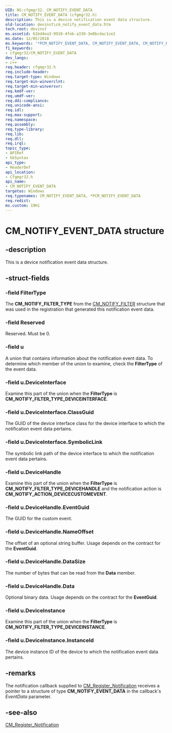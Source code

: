 ```yaml
---
UID: NS:cfgmgr32._CM_NOTIFY_EVENT_DATA
title: CM_NOTIFY_EVENT_DATA (cfgmgr32.h)
description: This is a device notification event data structure.
old-location: devinst\cm_notify_event_data.htm
tech.root: devinst
ms.assetid: 61bd4ea3-9910-4feb-a330-3e0bcdac1ce2
ms.date: 12/05/2018
ms.keywords: '*PCM_NOTIFY_EVENT_DATA, CM_NOTIFY_EVENT_DATA, CM_NOTIFY_EVENT_DATA structure [Device and Driver Installation], PCM_NOTIFY_EVENT_DATA, PCM_NOTIFY_EVENT_DATA structure pointer [Device and Driver Installation], cfgmgr32/CM_NOTIFY_EVENT_DATA, cfgmgr32/PCM_NOTIFY_EVENT_DATA, devinst.cm_notify_event_data'
f1_keywords:
- cfgmgr32/CM_NOTIFY_EVENT_DATA
dev_langs:
- c++
req.header: cfgmgr32.h
req.include-header: 
req.target-type: Windows
req.target-min-winverclnt: 
req.target-min-winversvr: 
req.kmdf-ver: 
req.umdf-ver: 
req.ddi-compliance: 
req.unicode-ansi: 
req.idl: 
req.max-support: 
req.namespace: 
req.assembly: 
req.type-library: 
req.lib: 
req.dll: 
req.irql: 
topic_type:
- APIRef
- kbSyntax
api_type:
- HeaderDef
api_location:
- Cfgmgr32.h
api_name:
- CM_NOTIFY_EVENT_DATA
targetos: Windows
req.typenames: CM_NOTIFY_EVENT_DATA, *PCM_NOTIFY_EVENT_DATA
req.redist: 
ms.custom: 19H1
---
```


# CM_NOTIFY_EVENT_DATA structure


## -description


This is a device notification event data structure.


## -struct-fields




### -field FilterType

The <b>CM_NOTIFY_FILTER_TYPE</b> from the <a href="https://docs.microsoft.com/windows/desktop/api/cfgmgr32/ns-cfgmgr32-cm_notify_filter">CM_NOTIFY_FILTER</a> structure that was used in the registration that generated this notification event data.


### -field Reserved

Reserved.  Must be 0.


### -field u

A union that contains information about the notification event data.    To determine which member of the union to examine, check the <b>FilterType</b> of the event data.


### -field u.DeviceInterface

Examine this part of the union when the <b>FilterType</b> is <b>CM_NOTIFY_FILTER_TYPE_DEVICEINTERFACE</b>.


### -field u.DeviceInterface.ClassGuid

The GUID of the device interface class for the device interface to which the notification event data pertains.


### -field u.DeviceInterface.SymbolicLink

The symbolic link path of the device interface to which the notification event data pertains.


### -field u.DeviceHandle

Examine this part of the union when the <b>FilterType</b> is <b>CM_NOTIFY_FILTER_TYPE_DEVICEHANDLE</b> and the notification action is <b>CM_NOTIFY_ACTION_DEVICECUSTOMEVENT</b>.


### -field u.DeviceHandle.EventGuid

The GUID for the custom event.


### -field u.DeviceHandle.NameOffset

The offset of an optional string buffer.  Usage depends on the contract for the <b>EventGuid</b>.


### -field u.DeviceHandle.DataSize

The number of bytes that can be read from the <b>Data</b> member.


### -field u.DeviceHandle.Data

Optional binary data.  Usage depends on the contract for the <b>EventGuid</b>.


### -field u.DeviceInstance

Examine this part of the union when the <b>FilterType</b> is <b>CM_NOTIFY_FILTER_TYPE_DEVICEINSTANCE</b>.


### -field u.DeviceInstance.InstanceId

The device instance ID of the device to which the notification event data pertains.


## -remarks



The notification callback supplied to <a href="https://docs.microsoft.com/windows/desktop/api/cfgmgr32/nf-cfgmgr32-cm_register_notification">CM_Register_Notification</a> receives a pointer to a structure of type <b>CM_NOTIFY_EVENT_DATA</b> in the callback's <i>EventData</i> parameter.




## -see-also




<a href="https://docs.microsoft.com/windows/desktop/api/cfgmgr32/nf-cfgmgr32-cm_register_notification">CM_Register_Notification</a>
 

 

